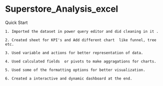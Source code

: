 # Superstore_Analysis_excel

Quick Start

    1. Imported the dataset in power query editor and did cleaning in it .
 
    2. Created sheet for KPI's and Add different chart  like funnel, tree etc.
    
    3. Used variable and actions for better representation of data.
    
    4. Used calculated fields  or pivots to make aggragations for charts.
    
    5. Used some of the formatting options for better visualization. 
    
    6. Created a interactive and dynamic dashboard at the end.
    
  
